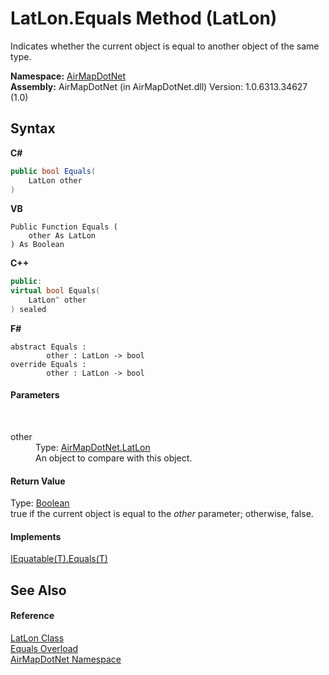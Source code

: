 # LatLon.Equals Method (LatLon)
 

Indicates whether the current object is equal to another object of the same type.

**Namespace:**&nbsp;<a href="N_AirMapDotNet">AirMapDotNet</a><br />**Assembly:**&nbsp;AirMapDotNet (in AirMapDotNet.dll) Version: 1.0.6313.34627 (1.0)

## Syntax

**C#**<br />
``` C#
public bool Equals(
	LatLon other
)
```

**VB**<br />
``` VB
Public Function Equals ( 
	other As LatLon
) As Boolean
```

**C++**<br />
``` C++
public:
virtual bool Equals(
	LatLon^ other
) sealed
```

**F#**<br />
``` F#
abstract Equals : 
        other : LatLon -> bool 
override Equals : 
        other : LatLon -> bool 
```


#### Parameters
&nbsp;<dl><dt>other</dt><dd>Type: <a href="T_AirMapDotNet_LatLon">AirMapDotNet.LatLon</a><br />An object to compare with this object.</dd></dl>

#### Return Value
Type: <a href="http://msdn2.microsoft.com/en-us/library/a28wyd50" target="_blank">Boolean</a><br />true if the current object is equal to the *other* parameter; otherwise, false.

#### Implements
<a href="http://msdn2.microsoft.com/en-us/library/ms131190" target="_blank">IEquatable(T).Equals(T)</a><br />

## See Also


#### Reference
<a href="T_AirMapDotNet_LatLon">LatLon Class</a><br /><a href="Overload_AirMapDotNet_LatLon_Equals">Equals Overload</a><br /><a href="N_AirMapDotNet">AirMapDotNet Namespace</a><br />